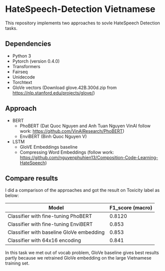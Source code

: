 # HateSpeech-Detection Vietnamese

This repository implements two approaches to sovle HateSpeech Detection tasks.

## Dependencies
* Python 3
* Pytorch (version 0.4.0)
* Transformers
* Fairseq
* Unidecode
* Torchtext
* GloVe vectors (Download glove.42B.300d.zip from https://nlp.stanford.edu/projects/glove/)

## Approach
* BERT 
  * PhoBERT (Dat Quoc Nguyen and Anh Tuan Nguyen VinAI follow work: https://github.com/VinAIResearch/PhoBERT)
  * EnviBERT (Binh Quoc Nguyen V)
* LSTM
  * GloVE Embeddings baseline
  * Compressing Word Embeddings (follow work: https://github.com/nguyenphuhien13/Composition-Code-Learning-HateSpeech)

## Compare results
I did a comparison of the approaches and got the result on Toxicity label as below:

|      Model       |          F1_score (macro)     |
| ------------- | ------------- |
| Classifier with fine-tuning PhoBERT | 0.8120|
| Classifier with fine-tuning EnviBERT | 0.853|
| Classifier with baseline GloVe embedding | 0.853|
| Classifier with 64x16 encoding | 0.841|

In this task we met out of vocab problem, GloVe baseline gives best results partly because we retrained GloVe embedding on the large Vietnamese training set.
